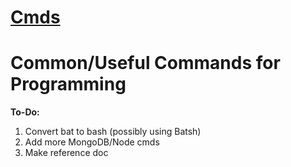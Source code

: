 [Cmds](https://github.com/Sondro/Cmds) 
==================================================

Common/Useful Commands for Programming 
==================================================

**To-Do:**
1. Convert bat to bash (possibly using Batsh)
2. Add more MongoDB/Node cmds
3. Make reference doc
